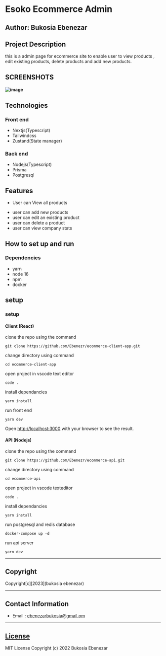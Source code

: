 # Esoko Ecommerce Admin

## Author: Bukosia Ebenezar

## Project Description

this is a admin page for ecommerce site to enable user to view products , edit existing products, delete products and add new products.

## SCREENSHOTS

#### ![image](https://user-images.githubusercontent.com/37300065/222905573-ed5f94bd-0d1e-47a6-8afe-4a349de5db0a.png)

## Technologies

### Front end

* Nextjs(Typescript)
* Tailwindcss
* Zustand(State manager)

### Back end

* Nodejs(Typescript)
* Prisma
* Postgresql

## Features

- User can View all products
* user can add new products
* user can edit an existing product
* user can delete a product
* user can view company stats

## How to set up and run

### Dependencies

* yarn
* node 16
* npm
* docker

## setup

### setup

#### Client (React)

clone the repo using the command

```shell
git clone https://github.com/Ebenezr/ecommerce-client-app.git
```

change directory using command

```shell
cd ecommerce-client-app
```

open project in vscode text editor

```shell
code .
```

install dependancies

```shell
yarn install
```

run front end

```shell
yarn dev
```

Open [http://localhost:3000](http://localhost:3000) with your browser to see the result.

#### API (Nodejs)

clone the repo using the command

```shell
git clone https://github.com/Ebenezr/ecommerce-api.git
```

change directory using command

```shell
cd ecommerce-api
```

open project in vscode texteditor

```shell
code .
```

install dependancies

```shell
yarn install
```

run postgresql and redis database

```shell
docker-compose up -d
```

run api server

```shell
yarn dev
```

---

## Copyright

Copyright[c][2023](bukosia ebenezar)

---

## Contact Information

* Email : ebenezarbukosia@gmail.om

---

## [License](LICENSE)

MIT License
Copyright (c) 2022 Bukosia Ebenezar
